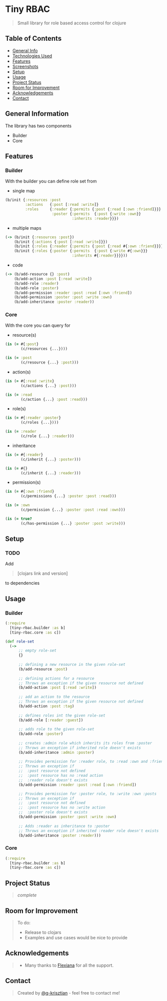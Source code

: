 # Tiny RBAC

> Small library for role based access control for clojure

## Table of Contents
* [General Info](#general-information)
* [Technologies Used](#technologies-used)
* [Features](#features)
* [Screenshots](#screenshots)
* [Setup](#setup)
* [Usage](#usage)
* [Project Status](#project-status)
* [Room for Improvement](#room-for-improvement)
* [Acknowledgements](#acknowledgements)
* [Contact](#contact)
<!-- * [License](#license) -->


## General Information
The library has two components 
- Builder
- Core

## Features
### Builder

With the builder you can define role set from

- single map
```clojure
(b/init {:resources :post
         :actions   {:post [:read :write]}
         :roles     {:reader {:permits {:post {:read [:own :friend]}}}
                     :poster {:permits  {:post {:write :own}}
                              :inherits :reader}}})
```
- multiple maps
```clojure
(-> (b/init {:resources :post})
    (b/init {:actions {:post [:read :write]}})
    (b/init {:roles {:reader {:permits {:post {:read #{:own :friend}}}}}})
    (b/init {:roles {:poster {:permits  {:post {:write #{:own}}}
                              :inherits #{:reader}}}}))
```
- code
```clojure
(-> (b/add-resource {} :post)
    (b/add-action :post [:read :write])
    (b/add-role :reader)
    (b/add-role :poster)
    (b/add-permission :reader :post :read [:own :friend])
    (b/add-permission :poster :post :write :own)
    (b/add-inheritance :poster :reader))
```

### Core

With the core you can query for

- resource(s)
```clojure
(is (= #{:post}
       (c/resources {...})))

(is (= :post
       (c/resource {...} :post)))
```
- action(s)
```clojure
(is (= #{:read :write}
       (c/actions {...} :post)))

(is (= :read
       (c/action {...} :post :read)))
```
- role(s)
```clojure
(is (= #{:reader :poster}
       (c/roles {...})))

(is (= :reader
       (c/role {...} :reader)))
```
- inheritance
```clojure
(is (= #{:reader}
       (c/inherit {...} :poster)))

(is (= #{}
       (c/inherit {...} :reader)))
```
- permission(s)
```clojure
(is (= #{:own :friend}
       (c/permissions {...} :poster :post :read)))

(is (= :own
       (c/permission {...} :poster :post :read :own)))

(is (= true?
       (c/has-permission {...} :poster :post :write)))
```



## Setup 
### TODO
Add 
> [clojars link and version] 

to dependencies

## Usage

### Builder
```clojure
(:require 
  [tiny-rbac.builder :as b]
  [tiny-rbac.core :as c])

(def role-set
  (->
      ;; empty role-set
      {}
      
      ;; defining a new resource in the given role-set
      (b/add-resource :post)
      
      ;; defining actions for a resource
      ;; Throws an exception if the given resource not defined
      (b/add-action :post [:read :write])
      
      ;; add an action to the resource
      ;; Throws an exception if the given resource not defined
      (b/add-action :post :tag)
      
      ;; defines roles int the given role-set
      (b/add-role [:reader :guest])
      
      ;; adds role to the given role-set
      (b/add-role :poster)
      
      ;; creates :admin role which inherits its roles from :poster
      ;; Throws an exception if inherited role doesn't exists
      (b/add-inheritance :admin :poster)
      
      ;; Provides permission for :reader role, to :read :own and :friend's :posts
      ;; Throws an exception if
      ;;  :post resource not defined 
      ;;  :post resource has no :read action
      ;;  :reader role doesn't exists 
      (b/add-permission :reader :post :read [:own :friend])

      ;; Provides permission for :poster role, to :write :own :posts
      ;; Throws an exception if
      ;;  :post resource not defined 
      ;;  :post resource has no :write action
      ;;  :poster role doesn't exists 
      (b/add-permission :poster :post :write :own)
      
      ;; Adds :reader as inheritance to :poster
      ;; Throws an exception if inherited :reader role doesn't exists
      (b/add-inheritance :poster :reader)))
```

### Core
```clojure
(:require 
  [tiny-rbac.builder :as b]
  [tiny-rbac.core :as c])
```



## Project Status
> _complete_  

## Room for Improvement

> To do:
>
> - Release to clojars 
> - Examples and use cases would be nice to provide


## Acknowledgements
> - Many thanks to [Flexiana](https://flexiana.com/) for all the support.


## Contact
> Created by [@g-krisztian](https://github.com/g-krisztian) - feel free to contact me!
